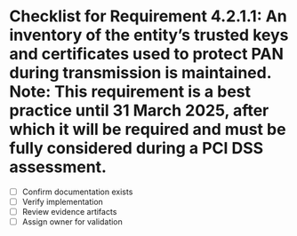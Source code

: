 # Checklist for Requirement 4.2.1.1: An inventory of the entity’s trusted keys and certificates used to protect PAN during transmission is maintained. Note: This requirement is a best practice until 31 March 2025, after which it will be required and must be fully considered during a PCI DSS assessment.

- [ ] Confirm documentation exists
- [ ] Verify implementation
- [ ] Review evidence artifacts
- [ ] Assign owner for validation
